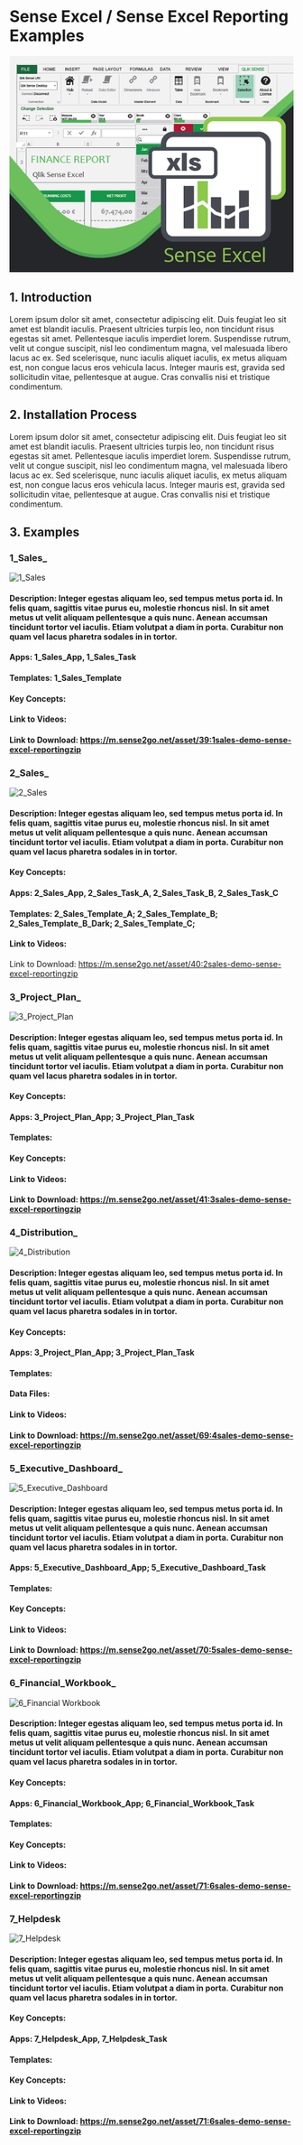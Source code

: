 # Sense Excel / Sense Excel Reporting Examples

![Cover](https://github.com/senseexcel/SER-Examples/blob/master/images/SE-Cover.PNG)


## 1. Introduction 

Lorem ipsum dolor sit amet, consectetur adipiscing elit. Duis feugiat leo sit amet est blandit iaculis. Praesent ultricies turpis leo, non tincidunt risus egestas sit amet. Pellentesque iaculis imperdiet lorem. Suspendisse rutrum, velit ut congue suscipit, nisl leo condimentum magna, vel malesuada libero lacus ac ex. Sed scelerisque, nunc iaculis aliquet iaculis, ex metus aliquam est, non congue lacus eros vehicula lacus. Integer mauris est, gravida sed sollicitudin vitae, pellentesque at augue. Cras convallis nisi et tristique condimentum.


## 2. Installation Process

Lorem ipsum dolor sit amet, consectetur adipiscing elit. Duis feugiat leo sit amet est blandit iaculis. Praesent ultricies turpis leo, non tincidunt risus egestas sit amet. Pellentesque iaculis imperdiet lorem. Suspendisse rutrum, velit ut congue suscipit, nisl leo condimentum magna, vel malesuada libero lacus ac ex. Sed scelerisque, nunc iaculis aliquet iaculis, ex metus aliquam est, non congue lacus eros vehicula lacus. Integer mauris est, gravida sed sollicitudin vitae, pellentesque at augue. Cras convallis nisi et tristique condimentum.


## 3. Examples


### 1_Sales_

![1_Sales](https://senseexcel.com/assets/images/examples/1_Sales.png)

#### Description: Integer egestas aliquam leo, sed tempus metus porta id. In felis quam, sagittis vitae purus eu, molestie rhoncus nisl. In sit amet metus ut velit aliquam pellentesque a quis nunc. Aenean accumsan tincidunt tortor vel iaculis. Etiam volutpat a diam in porta. Curabitur non quam vel lacus pharetra sodales in in tortor.

#### Apps: 1_Sales_App, 1_Sales_Task

#### Templates: 1_Sales_Template

#### Key Concepts:

#### Link to Videos:

#### Link to Download: https://m.sense2go.net/asset/39:1sales-demo-sense-excel-reportingzip



### 2_Sales_

![2_Sales](https://senseexcel.com/assets/images/examples/2_Sales_a.png)

#### Description: Integer egestas aliquam leo, sed tempus metus porta id. In felis quam, sagittis vitae purus eu, molestie rhoncus nisl. In sit amet metus ut velit aliquam pellentesque a quis nunc. Aenean accumsan tincidunt tortor vel iaculis. Etiam volutpat a diam in porta. Curabitur non quam vel lacus pharetra sodales in in tortor.

#### Key Concepts:

#### Apps: 2_Sales_App, 2_Sales_Task_A, 2_Sales_Task_B, 2_Sales_Task_C

#### Templates: 2_Sales_Template_A; 2_Sales_Template_B; 2_Sales_Template_B_Dark; 2_Sales_Template_C;

#### Link to Videos:

Link to Download: https://m.sense2go.net/asset/40:2sales-demo-sense-excel-reportingzip


### 3_Project_Plan_

![3_Project_Plan](https://senseexcel.com/assets/images/examples/3_projectplan.png)


#### Description: Integer egestas aliquam leo, sed tempus metus porta id. In felis quam, sagittis vitae purus eu, molestie rhoncus nisl. In sit amet metus ut velit aliquam pellentesque a quis nunc. Aenean accumsan tincidunt tortor vel iaculis. Etiam volutpat a diam in porta. Curabitur non quam vel lacus pharetra sodales in in tortor.

#### Key Concepts:

#### Apps: 3_Project_Plan_App; 3_Project_Plan_Task 

#### Templates:

#### Key Concepts:

#### Link to Videos:

#### Link to Download: https://m.sense2go.net/asset/41:3sales-demo-sense-excel-reportingzip

### 4_Distribution_

![4_Distribution](https://senseexcel.com/assets/images/examples/4_distribution.png)

#### Description: Integer egestas aliquam leo, sed tempus metus porta id. In felis quam, sagittis vitae purus eu, molestie rhoncus nisl. In sit amet metus ut velit aliquam pellentesque a quis nunc. Aenean accumsan tincidunt tortor vel iaculis. Etiam volutpat a diam in porta. Curabitur non quam vel lacus pharetra sodales in in tortor.

#### Key Concepts:

#### Apps: 3_Project_Plan_App; 3_Project_Plan_Task 

#### Templates:

#### Data Files:

#### Link to Videos:

#### Link to Download: https://m.sense2go.net/asset/69:4sales-demo-sense-excel-reportingzip

### 5_Executive_Dashboard_

![5_Executive_Dashboard](https://senseexcel.com/assets/images/examples/5_executive-dashboard.png)


#### Description: Integer egestas aliquam leo, sed tempus metus porta id. In felis quam, sagittis vitae purus eu, molestie rhoncus nisl. In sit amet metus ut velit aliquam pellentesque a quis nunc. Aenean accumsan tincidunt tortor vel iaculis. Etiam volutpat a diam in porta. Curabitur non quam vel lacus pharetra sodales in in tortor.

#### Apps: 5_Executive_Dashboard_App; 5_Executive_Dashboard_Task

#### Templates:  

#### Key Concepts:

#### Link to Videos:

#### Link to Download: https://m.sense2go.net/asset/70:5sales-demo-sense-excel-reportingzip


### 6_Financial_Workbook_

![6_Financial Workbook](https://senseexcel.com/assets/images/examples/6_financial-workbook.png)

#### Description: Integer egestas aliquam leo, sed tempus metus porta id. In felis quam, sagittis vitae purus eu, molestie rhoncus nisl. In sit amet metus ut velit aliquam pellentesque a quis nunc. Aenean accumsan tincidunt tortor vel iaculis. Etiam volutpat a diam in porta. Curabitur non quam vel lacus pharetra sodales in in tortor.

#### Key Concepts:

#### Apps: 6_Financial_Workbook_App; 6_Financial_Workbook_Task

#### Templates:

#### Key Concepts:

#### Link to Videos:

#### Link to Download: https://m.sense2go.net/asset/71:6sales-demo-sense-excel-reportingzip


### 7_Helpdesk

![7_Helpdesk](https://senseexcel.com/assets/images/examples/7_helpdesk.png)

#### Description: Integer egestas aliquam leo, sed tempus metus porta id. In felis quam, sagittis vitae purus eu, molestie rhoncus nisl. In sit amet metus ut velit aliquam pellentesque a quis nunc. Aenean accumsan tincidunt tortor vel iaculis. Etiam volutpat a diam in porta. Curabitur non quam vel lacus pharetra sodales in in tortor.

#### Key Concepts:

#### Apps: 7_Helpdesk_App, 7_Helpdesk_Task

#### Templates:

#### Key Concepts:

#### Link to Videos:

#### Link to Download: https://m.sense2go.net/asset/71:6sales-demo-sense-excel-reportingzip


